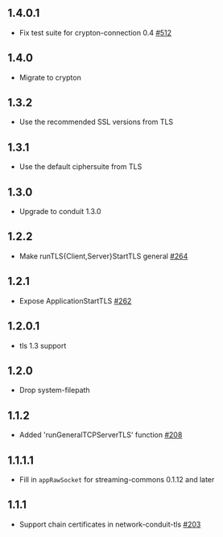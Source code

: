## 1.4.0.1

* Fix test suite for crypton-connection 0.4 [#512](https://github.com/snoyberg/conduit/issues/512)

## 1.4.0

* Migrate to crypton

## 1.3.2

* Use the recommended SSL versions from TLS

## 1.3.1

* Use the default ciphersuite from TLS

## 1.3.0

* Upgrade to conduit 1.3.0

## 1.2.2

* Make runTLS{Client,Server}StartTLS general [#264](https://github.com/snoyberg/conduit/pull/264)

## 1.2.1

* Expose ApplicationStartTLS [#262](https://github.com/snoyberg/conduit/pull/262)

## 1.2.0.1

* tls 1.3 support

## 1.2.0

* Drop system-filepath

## 1.1.2

* Added 'runGeneralTCPServerTLS' function [#208](https://github.com/snoyberg/conduit/pull/208)

## 1.1.1.1

* Fill in `appRawSocket` for streaming-commons 0.1.12 and later

## 1.1.1

* Support chain certificates in network-conduit-tls [#203](https://github.com/snoyberg/conduit/pull/203)
